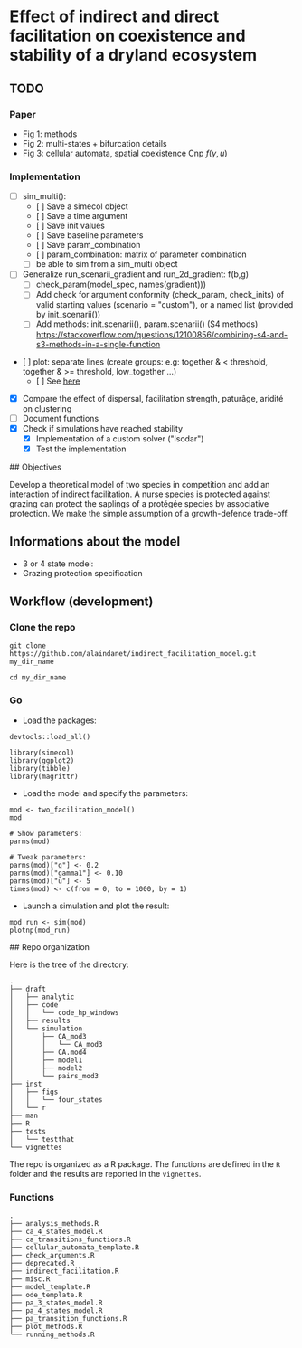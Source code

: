 # Effect of indirect and direct facilitation on coexistence and stability of a dryland ecosystem  

## TODO  

### Paper 

- Fig 1: methods
- Fig 2: multi-states + bifurcation details
- Fig 3: cellular automata, spatial coexistence Cnp $f(\gamma, u)$ 

### Implementation

- [ ] sim_multi():
    - [ ] Save a simecol object
    - [ ] Save a time argument
    - [ ] Save init values
    - [ ] Save baseline parameters 
    - [ ] Save param_combination
    - [ ] param_combination: matrix of parameter combination
    - [ ] be able to sim from a sim_multi object
- [ ] Generalize run_scenarii_gradient and run_2d_gradient: f(b,g)
    - [ ] check_param(model_spec, names(gradient)))
    - [ ] Add check for argument conformity (check_param, check_inits)
      of valid starting values (scenario = "custom"), or a named list (provided by init_scenarii())
    - [ ] Add methods: init.scenarii(), param.scenarii() (S4 methods)
      https://stackoverflow.com/questions/12100856/combining-s4-and-s3-methods-in-a-single-function
- [ ] plot: separate lines (create groups: e.g: together & < threshold, together & >= threshold, low_together ...)
    - [ ] See [here](https://stackoverflow.com/a/23863893/5968131) 
- [x] Compare the effect of dispersal, facilitation strength, paturâge, aridité on clustering  
- [ ] Document functions
- [x] Check if simulations have reached stability
    - [x] Implementation of a custom solver ("lsodar")
    - [x] Test the implementation

## Objectives

Develop a theoretical model of two species in competition and add an interaction
of indirect facilitation. A nurse species is protected against grazing can protect the saplings of a protégée species by associative protection. We make the simple assumption of a growth-defence trade-off.


## Informations about the model

- 3 or 4 state model:
- Grazing protection specification

## Workflow (development)

### Clone the repo

```
git clone https://github.com/alaindanet/indirect_facilitation_model.git my_dir_name

cd my_dir_name
```

### Go

- Load the packages:

```
devtools::load_all()

library(simecol)
library(ggplot2)
library(tibble)
library(magrittr)
```

- Load the model and specify the parameters:

```
mod <- two_facilitation_model()
mod

# Show parameters:
parms(mod)

# Tweak parameters:
parms(mod)["g"] <- 0.2
parms(mod)["gamma1"] <- 0.10
parms(mod)["u"] <- 5 
times(mod) <- c(from = 0, to = 1000, by = 1)
```

- Launch a simulation and plot the result:

```
mod_run <- sim(mod)
plotnp(mod_run)
```

## Repo organization

Here is the tree of the directory:

```
.
├── draft
│   ├── analytic
│   ├── code
│   │   └── code_hp_windows
│   ├── results
│   └── simulation
│       ├── CA_mod3
│       │   └── CA_mod3
│       ├── CA.mod4
│       ├── model1
│       ├── model2
│       └── pairs_mod3
├── inst
│   ├── figs
│   │   └── four_states
│   └── r
├── man
├── R
├── tests
│   └── testthat
└── vignettes
```

The repo is organized as a R package. The functions are defined in the `R`
folder and the results are reported in the `vignettes`.

### Functions

```
.
├── analysis_methods.R 
├── ca_4_states_model.R
├── ca_transitions_functions.R
├── cellular_automata_template.R
├── check_arguments.R
├── deprecated.R
├── indirect_facilitation.R
├── misc.R
├── model_template.R
├── ode_template.R
├── pa_3_states_model.R
├── pa_4_states_model.R
├── pa_transition_functions.R
├── plot_methods.R
└── running_methods.R
```

